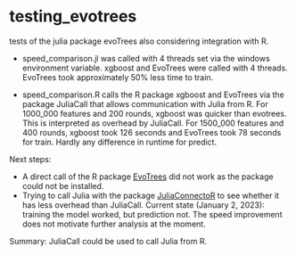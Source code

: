 # testing_evotrees
tests of the julia package evoTrees also considering integration with R.
- speed_comparison.jl was called with 4 threads set via the windows environment variable. xgboost and EvoTrees were called with 4 threads. EvoTrees took approximately 50% less time to train.

- speed_comparison.R calls the R package xgboost and EvoTrees via the package JuliaCall that allows communication with Julia from R. For 1000_000 features and 200 rounds, xgboost was quicker than evotrees. This is interpreted as overhead by JuliaCall. For 1500_000 features and 400 rounds, xgboost took 126 seconds and EvoTrees took 78 seconds for train. Hardly any difference in runtime for predict.

Next steps:
- A direct call of the R package [EvoTrees](https://github.com/Evovest/EvoTrees) did not work as the package could not be installed.
- Trying to call Julia with the package [JuliaConnectoR](https://github.com/stefan-m-lenz/JuliaConnectoR) to see whether it has less overhead than JuliaCall. Current state (January 2, 2023): training the model worked, but prediction not. The speed improvement does not motivate further analysis at the moment.

Summary: JuliaCall could be used to call Julia from R.


